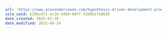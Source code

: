 ```yaml
---
url: 'https://www.alexandercowan.com/hypothesis-driven-development-practitioners-guide/'
site_uuid: b19bcd71-ac10-4458-96ff-536db1fa0626
date_created: 2025-03-30
date_modified: 2025-04-24
---
```



